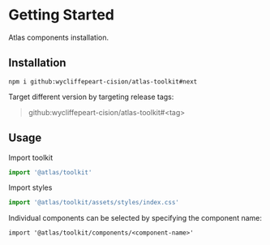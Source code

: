 # Getting Started

Atlas components installation.

## Installation

```
npm i github:wycliffepeart-cision/atlas-toolkit#next
```

Target different version by targeting release tags:

> github:wycliffepeart-cision/atlas-toolkit#&lt;tag&gt;

## Usage

Import toolkit

```ts
import '@atlas/toolkit'
```

Import styles

```ts
import '@atlas/toolkit/assets/styles/index.css'
```

Individual components can be selected by specifying the component name:

```
import '@atlas/toolkit/components/<component-name>'
```
